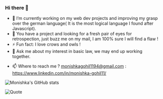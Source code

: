 ### Hi there 👋

* 🌱 I’m currently working on my web dev projects and improving my grasp over the german language( It is the most logical language I found after Javascript).
* 👯 You have a project and looking for a fresh pair of eyes for retrospection, just buzz me on my mail, I am 100% sure I will find a flaw !
* ⚡ Fun fact: I love crows and owls !
* 💬 Ask me about my interest in basic law, we may end up working together.

- 📫 Where to reach me ? monishkagohil1194@gmail.com : https://www.linkedin.com/in/monishka-gohil11/

![Monishka's GitHub stats](https://github-readme-stats.vercel.app/api?username=Monishka11&count_private=true&theme=highcontrast&show_icons=true)

![Quote](https://github-readme-quotes.herokuapp.com/quote?theme=dark)



<!--
**Monishka11/Monishka11** is a ✨ _special_ ✨ repository because its `README.md` (this file) appears on your GitHub profile.

Here are some ideas to get you started:

- 🔭 I’m currently working on ...
- 🌱 I’m currently learning ...
- 👯 I’m looking to collaborate on ...
- 🤔 I’m looking for help with ...
- 💬 Ask me about ...
- 📫 How to reach me: ...
- 😄 Pronouns: ...
- ⚡ Fun fact: ...


![Quote](https://github-readme-quotes.herokuapp.com/quote?theme=dark&animation=grow_out_in)


[![Top Langs](https://github-readme-stats.vercel.app/api/top-langs/?username=Monishka11&langs_count=10&theme=highcontrast&show_icons=true)](https://github.com/Monishka11/github-readme-stats)



![Monishka's github stats](https://github-readme-stats.vercel.app/api?username=Monishka11)

For language pie chart: 
<iframe width="600" height="600" src="https://ionicabizau.github.io/github-profile-languages/api.html?Monishka11" frameborder="0"></iframe>

For adding tools and it's names:
![](https://img.shields.io/badge/<WORD_ON_LEFT>-<WORD_ON_RIGHT>-informational?style=flat&logo=<LOGO_NAME>&logoColor=white&color=2bbc8a)



-->
